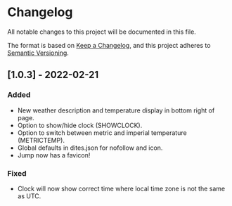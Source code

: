 # Changelog
All notable changes to this project will be documented in this file.

The format is based on [Keep a Changelog](https://keepachangelog.com/en/1.0.0/),
and this project adheres to [Semantic Versioning](https://semver.org/spec/v2.0.0.html).

## [1.0.3] - 2022-02-21
### Added
- New weather description and temperature display in bottom right of page.
- Option to show/hide clock (SHOWCLOCK).
- Option to switch between metric and imperial temperature (METRICTEMP).
- Global defaults in dites.json for nofollow and icon.
- Jump now has a favicon!

### Fixed
- Clock will now show correct time where local time zone is not the same as UTC.